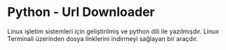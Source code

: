 # Python - Url Downloader

Linux işletim sistemleri için geliştirilmiş ve python dili ile yazılmışdır. Linux Terminali üzerinden dosya linklerini indirmeyi sağlayan bir araçdır.
